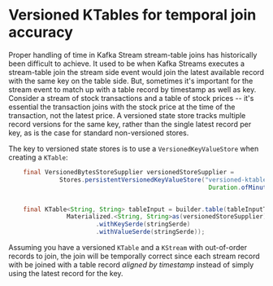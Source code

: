 # Versioned KTables for temporal join accuracy

Proper handling of time in Kafka Stream stream-table joins has historically been difficult to achieve. It used to be when 
Kafka Streams executes a stream-table join the stream side event would join the latest available record with the same key on the table side.
But, sometimes it's important for the stream event to match up with a table record by timestamp as well as key.
Consider a stream of stock transactions and a table of stock prices -- it's essential the transaction joins with the 
stock price at the time of the transaction, not the latest price. A versioned state store tracks multiple record versions 
for the same key, rather than the single latest record per key, as is the case for standard non-versioned stores.

The key to versioned state stores is to use a `VersionedKeyValueStore` when creating a `KTable`:
``` java annotate
    final VersionedBytesStoreSupplier versionedStoreSupplier =
              Stores.persistentVersionedKeyValueStore("versioned-ktable-store",
                                                       Duration.ofMinutes(10));


    final KTable<String, String> tableInput = builder.table(tableInputTopic,
                Materialized.<String, String>as(versionedStoreSupplier)
                        .withKeySerde(stringSerde)
                        .withValueSerde(stringSerde));
```
Assuming you have a versioned `KTable` and a `KStream` with out-of-order records to join, the join will be temporally correct since each stream record with be joined
with a table record _aligned by timestamp_ instead of simply using the latest record for the key.
